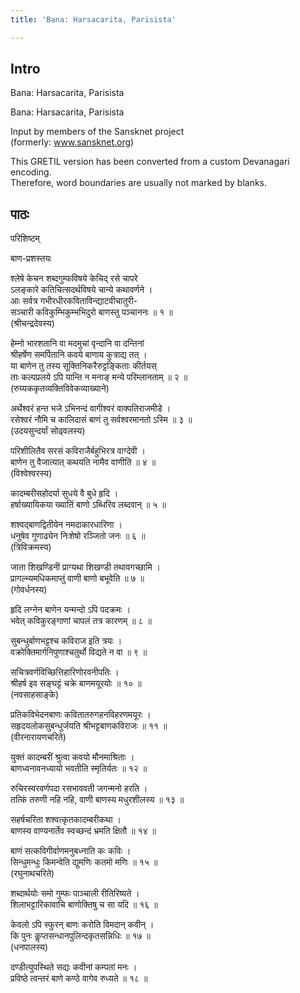 ```yaml
---
title: 'Bana: Harsacarita, Parisista'

---
```

## Intro
  
  
  
  
Bana: Harsacarita, Parisista  
  
  
  
  
  
Bana: Harsacarita, Parisista  
  
  
Input by members of the Sansknet project  
(formerly: www.sansknet.org)  
  
  
  
This GRETIL version has been converted from a custom Devanagari encoding.  
Therefore, word boundaries are usually not marked by blanks.  
  
  
  
  


## पाठः
  
  
  
  
  
  
परिशिष्टम्  
  
बाण-प्रशस्तयः  
  
  
श्लेषे केचन शब्दगुम्फविषये केचिद् रसे चापरे   
ऽलङ्कारे कतिचित्सदर्थविषये चान्ये कथावर्णने  ।  
आः सर्वत्र गभीरधीरकविताविन्द्याटवीचातुरी-  
सञ्चारी कविकुम्भिकुम्भभिदुरो बाणस्तु पञ्चाननः  ॥ १ ॥  
(श्रीचन्द्रदेवस्य)  
  
  
हेम्नो भारशतानि वा मदमुचां वृन्दानि वा दन्तिनां  
श्रीहर्षेण समर्पितानि कवये बाणाय कुत्राद्य तत्  ।  
या बाणेन तु तस्य सूक्तिनिकरैरुट्टङ्किताः कीर्तयस्  
ताः कल्पप्रलये ऽपि यान्ति न मनाङ् मन्ये परिम्लानताम्  ॥ २ ॥  
(रुय्यककृतव्यक्तिविवेकव्याख्याने)  
  
  
अर्थेश्वरं हन्त भजे ऽभिनन्दं वागीश्वरं वाक्पतिराजमीडे  ।  
रसेश्वरं नौमि च कालिदासं बाणं तु सर्वश्वरमानतो ऽस्मि  ॥ ३ ॥  
(उदयसुन्दर्यां सोढ्वलस्य)  
  
  
परिशीलितैव सरसं कविराजैर्बहुभिरत्र वाग्देवी  ।  
बाणेन तु वैजात्यात् कथयति नामैव वाणीति  ॥ ४ ॥  
(विश्वेश्वरस्य)  
  
  
कादम्बरीसहोदर्या सुधये वै बुधे हृदि  ।  
हर्षाख्यायिकया ख्यातिं बाणो ऽब्धिरिव लब्दवान्  ॥ ५ ॥  
  
  
शश्वद्बाणद्वितीयेन नमदाकारधारिणा  ।  
धनुषेव गुणाढ्येन निःशेषो रञ्जितो जनः  ॥ ६ ॥  
(त्रिविक्रमस्य)  
  
  
  
जाता शिखण्डिनी प्राग्यथा शिखण्डी तथावगच्छामि  ।  
प्रागल्भ्यमधिकमाप्तुं वाणी बाणो बभूवेति  ॥ ७ ॥  
(गोवर्धनस्य)  
  
  
हृदि लग्नेन बाणेन यन्मन्दो ऽपि पदक्रमः  ।  
भवेत् कविकुरङ्गाणां चापलं तत्र कारणम्  ॥ ८ ॥  
  
  
सुबन्धुर्बाणभट्टश्च कविराज इति त्रयः  ।  
वक्रोक्तिमार्गनिपुणाश्चतुर्थो विद्यते न वा  ॥ ९ ॥  
  
सचित्रवर्णविच्छित्तिहारिणोरवनीपतिः  ।  
श्रीहर्ष इव सङ्घट्टं चक्रे बाणमयूरयोः  ॥ १० ॥  
(नवसाहसाङ्के)  
  
प्रतिकविभेदनबाणः कवितातरुगहनविहरणमयूरः  ।  
सहृदयलोकसुबन्धुर्जयति श्रीभट्टबाणकविराजः  ॥ ११ ॥  
(वीरनारायणचरिते)  
  
  
युक्तं कादम्बरीं श्रुत्वा कवयो मौनमाश्रिताः  ।  
बाणध्वनावनध्यायो भवतीति स्मृतिर्यतः  ॥ १२ ॥  
  
रुचिरस्वरवर्णपदा रसभाववती जगन्मनो हरति  ।  
तत्किं तरुणी नहि नहि, वाणी बाणस्य मधुरशीलस्य  ॥ १३ ॥  
  
सहर्षचरिता शश्वत्कृतकादम्बरीकथा  ।  
बाणस्य वाण्यनार्तेव स्वच्छन्दं भ्रमति क्षितौ  ॥ १४ ॥  
  
बाणं सत्कविगीर्वाणमनुबध्नाति कः कविः  ।  
सिन्धुमन्धुः किमन्वेति द्युमणिः कतमो मणिः  ॥ १५ ॥  
(रघुनाथचरिते)  
  
  
शब्दार्थयोः समो गुम्फः पाञ्चाली रीतिरिष्यते  ।  
शिलाभट्टारिकावाचि बाणोक्तिषु च सा यदि  ॥ १६ ॥  
  
  
केवलो ऽपि स्फुरन् बाणः करोति विमदान् कवीन्  ।  
कि पुनः कॢप्तसन्धानपुलिन्दकृतसन्निधिः  ॥ १७ ॥  
(धनपालस्य)  
  
दण्डीत्युपस्थिते सद्यः कवीनां कम्पतां मनः  ।  
प्रविष्ठे त्वन्तरं बाणे कण्ठे वागेव रुध्यते  ॥ १८ ॥  
  
  
  
  
